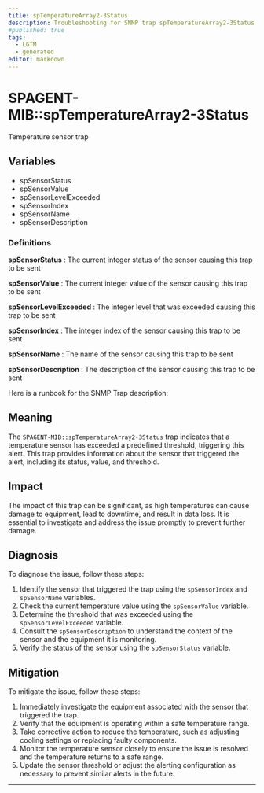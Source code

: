 ```yaml
---
title: spTemperatureArray2-3Status
description: Troubleshooting for SNMP trap spTemperatureArray2-3Status
#published: true
tags:
  - LGTM
  - generated
editor: markdown
---
```


# SPAGENT-MIB::spTemperatureArray2-3Status 

Temperature sensor trap 


## Variables


  - spSensorStatus
  - spSensorValue
  - spSensorLevelExceeded
  - spSensorIndex
  - spSensorName
  - spSensorDescription 

### Definitions 


**spSensorStatus** 
: The current integer status of the sensor causing this trap to be sent 

**spSensorValue** 
: The current integer value of the sensor causing this trap to be sent 

**spSensorLevelExceeded** 
: The integer level that was exceeded causing this trap to be sent 

**spSensorIndex** 
: The integer index of the sensor causing this trap to be sent 

**spSensorName** 
: The name of the sensor causing this trap to be sent 

**spSensorDescription** 
: The description of the sensor causing this trap to be sent 


Here is a runbook for the SNMP Trap description:

## Meaning

The `SPAGENT-MIB::spTemperatureArray2-3Status` trap indicates that a temperature sensor has exceeded a predefined threshold, triggering this alert. This trap provides information about the sensor that triggered the alert, including its status, value, and threshold.

## Impact

The impact of this trap can be significant, as high temperatures can cause damage to equipment, lead to downtime, and result in data loss. It is essential to investigate and address the issue promptly to prevent further damage.

## Diagnosis

To diagnose the issue, follow these steps:

1. Identify the sensor that triggered the trap using the `spSensorIndex` and `spSensorName` variables.
2. Check the current temperature value using the `spSensorValue` variable.
3. Determine the threshold that was exceeded using the `spSensorLevelExceeded` variable.
4. Consult the `spSensorDescription` to understand the context of the sensor and the equipment it is monitoring.
5. Verify the status of the sensor using the `spSensorStatus` variable.

## Mitigation

To mitigate the issue, follow these steps:

1. Immediately investigate the equipment associated with the sensor that triggered the trap.
2. Verify that the equipment is operating within a safe temperature range.
3. Take corrective action to reduce the temperature, such as adjusting cooling settings or replacing faulty components.
4. Monitor the temperature sensor closely to ensure the issue is resolved and the temperature returns to a safe range.
5. Update the sensor threshold or adjust the alerting configuration as necessary to prevent similar alerts in the future.
---




